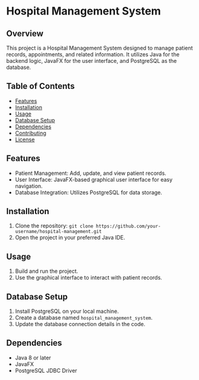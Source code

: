 # Hospital Management System

## Overview

This project is a Hospital Management System designed to manage patient records, appointments, and related information. It utilizes Java for the backend logic, JavaFX for the user interface, and PostgreSQL as the database.

## Table of Contents

- [Features](#features)
- [Installation](#installation)
- [Usage](#usage)
- [Database Setup](#database-setup)
- [Dependencies](#dependencies)
- [Contributing](#contributing)
- [License](#license)

## Features

- Patient Management: Add, update, and view patient records.
- User Interface: JavaFX-based graphical user interface for easy navigation.
- Database Integration: Utilizes PostgreSQL for data storage.

## Installation

1. Clone the repository: `git clone https://github.com/your-username/hospital-management.git`
2. Open the project in your preferred Java IDE.

## Usage

1. Build and run the project.
2. Use the graphical interface to interact with patient records.

## Database Setup

1. Install PostgreSQL on your local machine.
2. Create a database named `hospital_management_system`.
3. Update the database connection details in the code.

## Dependencies

- Java 8 or later
- JavaFX
- PostgreSQL JDBC Driver


